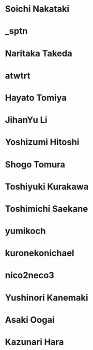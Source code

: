 # Soichi Nakataki
# _sptn
# Naritaka Takeda
# atwtrt
# Hayato Tomiya
# JihanYu Li
# Yoshizumi Hitoshi
# Shogo Tomura
# Toshiyuki Kurakawa
# Toshimichi Saekane
# yumikoch
# kuronekonichael
# nico2neco3
# Yushinori Kanemaki
# Asaki Oogai
# Kazunari Hara
